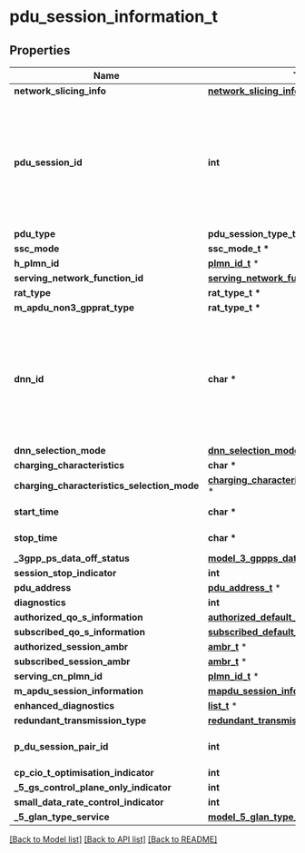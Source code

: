 # pdu_session_information_t

## Properties
Name | Type | Description | Notes
------------ | ------------- | ------------- | -------------
**network_slicing_info** | [**network_slicing_info_t**](network_slicing_info.md) \* |  | [optional] 
**pdu_session_id** | **int** | Unsigned integer identifying a PDU session, within the range 0 to 255, as specified in  clause 11.2.3.1b, bits 1 to 8, of 3GPP TS 24.007. If the PDU Session ID is allocated by the  Core Network for UEs not supporting N1 mode, reserved range 64 to 95 is used. PDU Session ID  within the reserved range is only visible in the Core Network.   | 
**pdu_type** | **pdu_session_type_t \*** |  | [optional] 
**ssc_mode** | **ssc_mode_t \*** |  | [optional] 
**h_plmn_id** | [**plmn_id_t**](plmn_id.md) \* |  | [optional] 
**serving_network_function_id** | [**serving_network_function_id_t**](serving_network_function_id.md) \* |  | [optional] 
**rat_type** | **rat_type_t \*** |  | [optional] 
**m_apdu_non3_gpprat_type** | **rat_type_t \*** |  | [optional] 
**dnn_id** | **char \*** | String representing a Data Network as defined in clause 9A of 3GPP TS 23.003;  it shall contain either a DNN Network Identifier, or a full DNN with both the Network  Identifier and Operator Identifier, as specified in 3GPP TS 23.003 clause 9.1.1 and 9.1.2. It shall be coded as string in which the labels are separated by dots  (e.g. \&quot;Label1.Label2.Label3\&quot;).  | 
**dnn_selection_mode** | [**dnn_selection_mode_t**](dnn_selection_mode.md) \* |  | [optional] 
**charging_characteristics** | **char \*** |  | [optional] 
**charging_characteristics_selection_mode** | [**charging_characteristics_selection_mode_t**](charging_characteristics_selection_mode.md) \* |  | [optional] 
**start_time** | **char \*** | string with format &#39;date-time&#39; as defined in OpenAPI. | [optional] 
**stop_time** | **char \*** | string with format &#39;date-time&#39; as defined in OpenAPI. | [optional] 
**_3gpp_ps_data_off_status** | [**model_3_gppps_data_off_status_t**](model_3_gppps_data_off_status.md) \* |  | [optional] 
**session_stop_indicator** | **int** |  | [optional] 
**pdu_address** | [**pdu_address_t**](pdu_address.md) \* |  | [optional] 
**diagnostics** | **int** |  | [optional] 
**authorized_qo_s_information** | [**authorized_default_qos_t**](authorized_default_qos.md) \* |  | [optional] 
**subscribed_qo_s_information** | [**subscribed_default_qos_t**](subscribed_default_qos.md) \* |  | [optional] 
**authorized_session_ambr** | [**ambr_t**](ambr.md) \* |  | [optional] 
**subscribed_session_ambr** | [**ambr_t**](ambr.md) \* |  | [optional] 
**serving_cn_plmn_id** | [**plmn_id_t**](plmn_id.md) \* |  | [optional] 
**m_apdu_session_information** | [**mapdu_session_information_t**](mapdu_session_information.md) \* |  | [optional] 
**enhanced_diagnostics** | [**list_t**](ran_nas_rel_cause.md) \* |  | [optional] 
**redundant_transmission_type** | [**redundant_transmission_type_t**](redundant_transmission_type.md) \* |  | [optional] 
**p_du_session_pair_id** | **int** | Integer where the allowed values correspond to the value range of an unsigned 32-bit integer.  | [optional] 
**cp_cio_t_optimisation_indicator** | **int** |  | [optional] 
**_5_gs_control_plane_only_indicator** | **int** |  | [optional] 
**small_data_rate_control_indicator** | **int** |  | [optional] 
**_5_glan_type_service** | [**model_5_glan_type_service_t**](model_5_glan_type_service.md) \* |  | [optional] 

[[Back to Model list]](../README.md#documentation-for-models) [[Back to API list]](../README.md#documentation-for-api-endpoints) [[Back to README]](../README.md)


